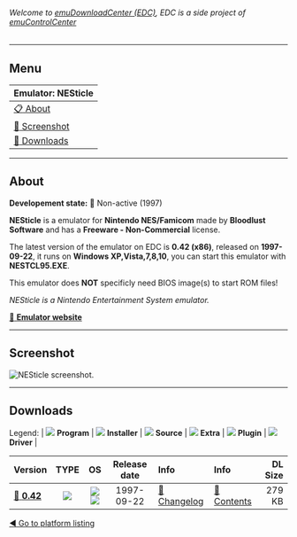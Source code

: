 ###### Welcome to [emuDownloadCenter (EDC)](https://github.com/PhoenixInteractiveNL/emuDownloadCenter/wiki/), EDC is a side project of [emuControlCenter](https://github.com/PhoenixInteractiveNL/emuControlCenter/wiki/)
***
## Menu
| **Emulator: NESticle** |
|:---------|
| [:clipboard: About](#about) |
| [:sunrise: Screenshot](#screenshot) |
| [:floppy_disk: Downloads](#downloads) |
***
## About
**Developement state:** :red_circle: Non-active (1997)

**NESticle** is a emulator for **Nintendo NES/Famicom** made by **Bloodlust Software** and has a **Freeware - Non-Commercial** license.

The latest version of the emulator on EDC is **0.42 (x86)**, released on **1997-09-22**, it runs on **Windows XP,Vista,7,8,10**, you can start this emulator with **NESTCL95.EXE**.

This emulator does **NOT** specificly need BIOS image(s) to start ROM files!

_NESticle is a Nintendo Entertainment System emulator._

[:link: **Emulator website**](http://bloodlust.zophar.net/NESticle/nes.html)
***
## Screenshot
![](https://raw.githubusercontent.com/PhoenixInteractiveNL/emuDownloadCenter/master/hooks/nesticle/emulator_screen_01.jpg "NESticle screenshot.")
***
## Downloads
Legend:
| ![](https://raw.githubusercontent.com/wiki/PhoenixInteractiveNL/emuDownloadCenter/images_misc/icon_program_24.png) **Program** | 
![](https://raw.githubusercontent.com/wiki/PhoenixInteractiveNL/emuDownloadCenter/images_misc/icon_installer_24.png) **Installer** | 
![](https://raw.githubusercontent.com/wiki/PhoenixInteractiveNL/emuDownloadCenter/images_misc/icon_source_code_24.png) **Source** | 
![](https://raw.githubusercontent.com/wiki/PhoenixInteractiveNL/emuDownloadCenter/images_misc/icon_extra_24.png) **Extra** | 
![](https://raw.githubusercontent.com/wiki/PhoenixInteractiveNL/emuDownloadCenter/images_misc/icon_plugin_24.png) **Plugin** | 
![](https://raw.githubusercontent.com/wiki/PhoenixInteractiveNL/emuDownloadCenter/images_misc/icon_driver_24.png) **Driver** | 
 
 
| Version  | TYPE | OS | Release date  | Info       | Info       | DL Size    |
|:---------|:----:|:--:|:-------------:|:-----------|:-----------|-----------:|
| [:floppy_disk: **0.42**](https://github.com/PhoenixInteractiveNL/edc-repo0004/raw/master/nesticle/0.42.7z) | ![](https://raw.githubusercontent.com/wiki/PhoenixInteractiveNL/emuDownloadCenter/images_misc/icon_program_24.png) | ![](https://raw.githubusercontent.com/wiki/PhoenixInteractiveNL/emuDownloadCenter/images_misc/logo_windows_24.png)![](https://raw.githubusercontent.com/wiki/PhoenixInteractiveNL/emuDownloadCenter/images_misc/icon_32-bit_24.png) | 1997-09-22 | [:page_facing_up: Changelog](https://github.com/PhoenixInteractiveNL/edc-repo0004/blob/master/nesticle/0.42_changelog.txt) | [:mag_right: Contents](https://github.com/PhoenixInteractiveNL/edc-repo0004/blob/master/nesticle/0.42_contents.txt) | 279 KB |

[:arrow_backward: Go to platform listing](https://github.com/PhoenixInteractiveNL/emuDownloadCenter/wiki/EDC-Platform-List)
